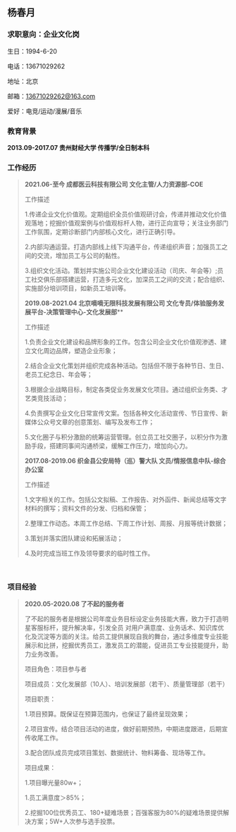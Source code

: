 ## 杨春月	

### 求职意向：企业文化岗

生日：1994-6-20

电话：13671029262

地址：北京

邮箱：13671029262@163.com

爱好：电竞/运动/漫展/音乐



### 教育背景

**2013.09-2017.07	贵州财经大学	传播学/全日制本科**



### 工作经历

> **2021.06-至今          成都医云科技有限公司          文化主管/人力资源部-COE**
>
> 
>
> 工作描述
>
> 
>
> 1.传递企业文化价值观。定期组织全员价值观研讨会，传递并推动文化价值观落地；挖掘价值观案例与价值观标杆人物，进行正向宣导；关注业务部门工作氛围，定期诊断部门内部核心文化，进行正确引导。
>
> 
>
> 2.内部沟通运营。打造内部线上线下沟通平台，传递组织声音；加强员工之间的交流，增加员工与公司的黏性。
>
> 
>
> 3.组织文化活动。策划并实施公司企业文化建设活动（司庆、年会等）;员工社交俱乐部搭建运营，打造多元文化，加深员工之间的交流；配合组织、实施部分培训项目，如新员工培训等。
>
> 
>
> **2019.08-2021.04          北京嘀嘀无限科技发展有限公司          文化专员/体验服务发展平台-决策管理中心-文化发展部****
>
> 
>
> 工作描述
>
> 
>
> 1.负责企业文化建设和品牌形象的工作。包含公司企业文化价值观渗透、建立文化周边品牌，塑造企业形象；
>
> 
>
> 2.结合企业文化策划并组织完成各种活动。包括但不限于各种节日、生日、老员工纪念日、年会等；
>
> 
>
> 3.根据企业战略目标，制定各类促业务发展文化项目。通过组织业务类、才艺类竞技活动；
>
> 
>
> 4.负责撰写企业文化日常宣传文案。包括各种文化活动宣传、节日宣传、新媒体公众号文章的创意策划、编写及发布工作；
>
> 
>
> 5.文化圈子与积分激励的统筹运营管理。创立员工社交圈子，以积分作为激励手段，搭建同事间沟通桥梁，缓解工作压力，增加向心力。
>
> 
>
> **2017.08-2019.06          织金县公安局特（巡）警大队          文员/情报信息中队-综合办公室**
>
> 
>
> 工作描述
>
> 
>
> 1.文字相关的工作。包括公文拟稿、工作报告、对外函件、新闻总结等文字材料的撰写；资料文件的分发、归档和保管；
>
> 
>
> 2.整理工作动态。本周工作总结、下周工作计划、周报、月报等统计数据；
>
> 
>
> 3.策划并落实团队建设和拓展活动；
>
> 
>
> 4.及时完成当班工作及领导要求的临时性工作。
>
> 

​      

### 项目经验



>  **2020.05-2020.08	了不起的服务者**
>
>  
>
>  了不起的服务者是根据公司年度业务目标设定业务技能大赛，致力于打造明星客服标杆，提升解决率，引发全员    对用户满意度、业务话术、知识库优化及沉淀等方面的关注。给员工提供展现自我的舞台，通过多维度专业技能展示和比拼，挖掘优秀员工，激发员工的潜能，促进员工专业技能提升，助力业务改善。
>
>  
>
>  项目角色：项目参与者
>
>  
>
>  项目成员：文化发展部（10人）、培训发展部（若干）、质量管理部（若干） 
>
>  
>
>  项目职责：
>
>  
>
>  1.项目预算。既保证在预算范围内，也保证了最终呈现效果；
>
>  
>
>  2.项目宣传。结合项目活动的进度，做好前期预热，中期进度跟进，后期宣传收尾工作。
>
>  
>
>  3.配合团队成员完成项目策划、数据统计、物料筹备、现场等工作。
>
>  
>
>  项目成果：
>
>  
>
>  1.项目曝光量80w+；
>
>  
>
>  1.员工满意度＞85%；
>
>  
>
>  2.挖掘100位优秀员工、180+疑难场景；百强客服为80%的疑难场景提供解决方案；5W+人次参与选手投票。

